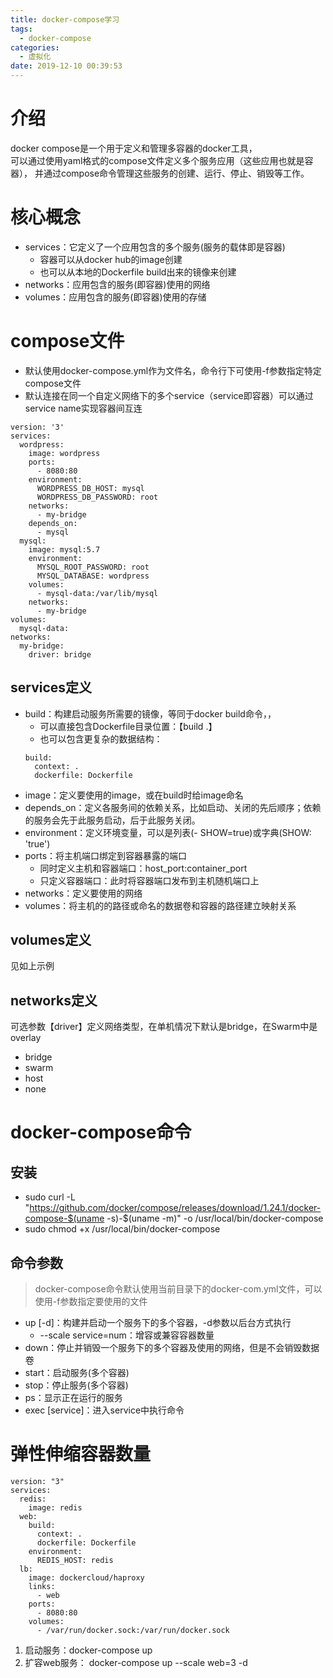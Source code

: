```yaml
---
title: docker-compose学习
tags:
  - docker-compose
categories:
  - 虚拟化
date: 2019-12-10 00:39:53
---
```


# 介绍
docker compose是一个用于定义和管理多容器的docker工具，  
可以通过使用yaml格式的compose文件定义多个服务应用（这些应用也就是容器），
并通过compose命令管理这些服务的创建、运行、停止、销毁等工作。
# 核心概念
* services：它定义了一个应用包含的多个服务(服务的载体即是容器)
    - 容器可以从docker hub的image创建
    - 也可以从本地的Dockerfile build出来的镜像来创建
* networks：应用包含的服务(即容器)使用的网络
* volumes：应用包含的服务(即容器)使用的存储

# compose文件
* 默认使用docker-compose.yml作为文件名，命令行下可使用-f参数指定特定compose文件
* 默认连接在同一个自定义网络下的多个service（service即容器）可以通过service name实现容器间互连

```
version: '3'
services:
  wordpress:
    image: wordpress
    ports:
      - 8080:80
    environment:
      WORDPRESS_DB_HOST: mysql
      WORDPRESS_DB_PASSWORD: root
    networks:
      - my-bridge
    depends_on:
      - mysql
  mysql:
    image: mysql:5.7
    environment:
      MYSQL_ROOT_PASSWORD: root
      MYSQL_DATABASE: wordpress
    volumes:
      - mysql-data:/var/lib/mysql
    networks:
      - my-bridge
volumes:
  mysql-data:
networks:
  my-bridge:
    driver: bridge
```
## services定义
* build：构建启动服务所需要的镜像，等同于docker build命令，，
    - 可以直接包含Dockerfile目录位置：【build .】
    - 也可以包含更复杂的数据结构：
    ```
    build:
      context: .
      dockerfile: Dockerfile
    ```
* image：定义要使用的image，或在build时给image命名
* depends_on：定义各服务间的依赖关系，比如启动、关闭的先后顺序；依赖的服务会先于此服务启动，后于此服务关闭。
* environment：定义环境变量，可以是列表(- SHOW=true)或字典(SHOW: 'true')
* ports：将主机端口绑定到容器暴露的端口
    - 同时定义主机和容器端口：host_port:container_port
    - 只定义容器端口：此时将容器端口发布到主机随机端口上
* networks：定义要使用的网络
* volumes：将主机的的路径或命名的数据卷和容器的路径建立映射关系

## volumes定义
见如上示例
## networks定义
可选参数【driver】定义网络类型，在单机情况下默认是bridge，在Swarm中是overlay

- bridge
- swarm
- host
- none

# docker-compose命令
## 安装
* sudo curl -L "https://github.com/docker/compose/releases/download/1.24.1/docker-compose-$(uname -s)-$(uname -m)" -o /usr/local/bin/docker-compose
* sudo chmod +x /usr/local/bin/docker-compose

## 命令参数
>docker-compose命令默认使用当前目录下的docker-com.yml文件，可以使用-f参数指定要使用的文件

* up [-d]：构建并启动一个服务下的多个容器，-d参数以后台方式执行
    - --scale service=num：增容或兼容容器数量
* down：停止并销毁一个服务下的多个容器及使用的网络，但是不会销毁数据卷
* start：启动服务(多个容器)
* stop：停止服务(多个容器)
* ps：显示正在运行的服务
* exec [service]：进入service中执行命令

# 弹性伸缩容器数量
```
version: "3"
services:
  redis:
    image: redis
  web:
    build:
      context: .
      dockerfile: Dockerfile
    environment:
      REDIS_HOST: redis
  lb:
    image: dockercloud/haproxy
    links:
      - web
    ports:
      - 8080:80
    volumes:
      - /var/run/docker.sock:/var/run/docker.sock 
```

1. 启动服务：docker-compose up
2. 扩容web服务： docker-compose up --scale web=3 -d

